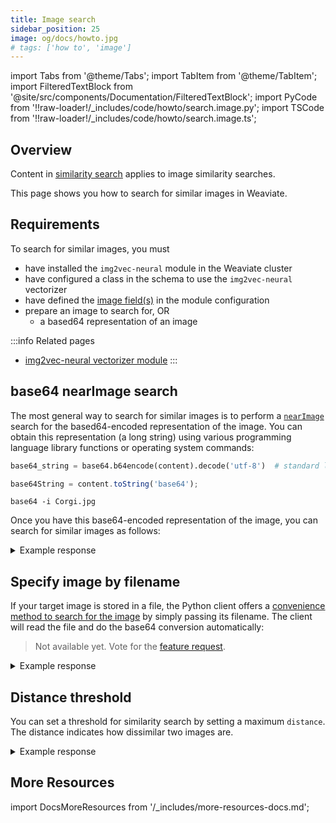 ```yaml
---
title: Image search
sidebar_position: 25
image: og/docs/howto.jpg
# tags: ['how to', 'image']
---
```


import Tabs from '@theme/Tabs';
import TabItem from '@theme/TabItem';
import FilteredTextBlock from '@site/src/components/Documentation/FilteredTextBlock';
import PyCode from '!!raw-loader!/_includes/code/howto/search.image.py';
import TSCode from '!!raw-loader!/_includes/code/howto/search.image.ts';

## Overview

Content in [similarity search](./similarity.md) applies to image similarity searches.  

This page shows you how to search for similar images in Weaviate. 


## Requirements

To search for similar images, you must
* have installed the `img2vec-neural` module in the Weaviate cluster
* have configured a class in the schema to use the `img2vec-neural` vectorizer
* have defined the [image field(s)](../modules/retriever-vectorizer-modules/img2vec-neural.md#schema-configuration) in the module configuration
* prepare an image to search for, OR
  * a based64 representation of an image

:::info Related pages
- [img2vec-neural vectorizer module](../modules/retriever-vectorizer-modules/img2vec-neural.md)
:::


## base64 nearImage search

The most general way to search for similar images is to perform a [`nearImage`](../modules/retriever-vectorizer-modules/img2vec-neural.md#nearimage-search) search for the based64-encoded representation of the image. You can obtain this representation (a long string) using various programming language library functions or operating system commands:

<Tabs groupId="languages">
  <TabItem value="py" label="Python">

  ```python
  base64_string = base64.b64encode(content).decode('utf-8')  # standard library module
  ```
  </TabItem>
  <TabItem value="js" label="TypeScript">

  ```typescript
  base64String = content.toString('base64');
  ```
  </TabItem>
  <TabItem value="curl" label="Shell">

  ```shell
  base64 -i Corgi.jpg
  ```
  </TabItem>
</Tabs>


Once you have this base64-encoded representation of the image, you can search for similar images as follows:

<Tabs groupId="languages">
  <TabItem value="py" label="Python">
    <FilteredTextBlock
      text={PyCode}
      startMarker="# base64 START"
      endMarker="# base64 END"
      language="py"
    />
  </TabItem>

  <TabItem value="js" label="TypeScript">
    <FilteredTextBlock
      text={TSCode}
      startMarker="// base64 START"
      endMarker="// base64 END"
      language="ts"
    />
  </TabItem>
</Tabs>


<details>
  <summary>Example response</summary>

  <FilteredTextBlock
    text={PyCode}
    startMarker="# Expected base64 results START"
    endMarker="# Expected base64 results END"
    language="json"
  />

</details>


## Specify image by filename

If your target image is stored in a file, the Python client offers a [convenience method to search for the image](https://weaviate-python-client.readthedocs.io/en/stable/weaviate.gql.html#weaviate.gql.get.GetBuilder.with_near_image) by simply passing its filename. The client will read the file and do the base64 conversion automatically:

<Tabs groupId="languages">
  <TabItem value="py" label="Python">
    <FilteredTextBlock
      text={PyCode}
      startMarker="# ImageFileSearch START"
      endMarker="# ImageFileSearch END"
      language="py"
    />
  </TabItem>

  <TabItem value="js" label="TypeScript">

  > Not available yet. Vote for the [feature request](https://github.com/weaviate/typescript-client/issues/65).

  </TabItem>
</Tabs>

<details>
  <summary>Example response</summary>

  <FilteredTextBlock
    text={PyCode}
    startMarker="# Expected base64 results START"
    endMarker="# Expected base64 results END"
    language="json"
  />

</details>


## Distance threshold

You can set a threshold for similarity search by setting a maximum `distance`. The distance indicates how dissimilar two images are.

<Tabs groupId="languages">
  <TabItem value="py" label="Python">
    <FilteredTextBlock
      text={PyCode}
      startMarker="# Distance START"
      endMarker="# Distance END"
      language="py"
    />
  </TabItem>

  <TabItem value="js" label="TypeScript">
    <FilteredTextBlock
      text={TSCode}
      startMarker="// Distance START"
      endMarker="// Distance END"
      language="ts"
    />
  </TabItem>
</Tabs>


<details>
  <summary>Example response</summary>

  <FilteredTextBlock
    text={PyCode}
    startMarker="# Expected Distance results START"
    endMarker="# Expected Distance results END"
    language="json"
  />

</details>

## More Resources

import DocsMoreResources from '/_includes/more-resources-docs.md';

<DocsMoreResources />
